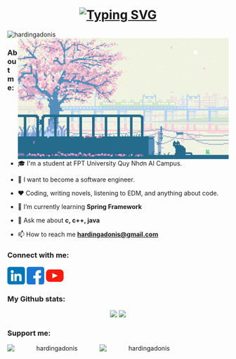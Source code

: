 <h1 align="center">
    <a href="https://github.com/hardingadonis">
        <img src="https://readme-typing-svg.demolab.com?font=Roboto+Condensed&size=30&pause=1000&center=true&vCenter=true&random=false&width=435&lines=Hi!+%F0%9F%99%8B%E2%80%8D%E2%99%82%EF%B8%8F;I'm+Minh+V%C6%B0%C6%A1ng!+%E2%99%89" alt="Typing SVG" />
    </a>
</h1>

<div align="center">
    <div align="left">
        <img src="https://komarev.com/ghpvc/?username=hardingadonis&label=Profile%20views&color=0e75b6&style=flat" alt="hardingadonis" />
    </div>
    <div>
        <img align="right" atl="Banner" width="480" src="imgs/peaceful-banner.gif"/>
    </div>
</div>

### About me:

- 🎓 I'm a student at FPT University Quy Nhơn AI Campus.

- 🔮 I want to become a software engineer.

- ❤️ Coding, writing novels, listening to EDM, and anything about code.

- 🔭 I’m currently learning **Spring Framework**

- 💬 Ask me about **c, c++, java**

- 📫 How to reach me **hardingadonis@gmail.com**

### Connect with me:

<div>
	<p align="left">
		<a href="https://linkedin.com/in/hardingadonis" target="blank"><img align="center" src="imgs/linkedin.png" alt="hardingadonis" width="40" /></a>
		<a href="https://fb.com/adonis.harding" target="blank"><img align="center" src="imgs/facebook.png" alt="adonis.harding" width="40" /></a>
		<a href="https://www.youtube.com/@adonis.harding" target="blank"><img align="center" src="imgs/youtube.png" alt="adonis.harding" width="40" /></a>
	</p>
</div>

### My Github stats:

<div align="center">
	<picture>
		<source srcset="https://github-readme-stats.vercel.app/api?username=hardingadonis&hide=contribs&theme=dark" media="(prefers-color-scheme: dark)"/>
		<source srcset="https://github-readme-stats.vercel.app/api?username=hardingadonis&hide=contribs&theme=light" media="(prefers-color-scheme: light)"/>
		<img src="https://github-readme-stats.vercel.app/api?username=hardingadonis&hide=contribs"/>
	</picture>
	<picture>
		<source srcset="https://github-readme-stats.vercel.app/api/top-langs/?username=hardingadonis&layout=compact&hide=html%2Ccss&theme=dark" media="(prefers-color-scheme: dark)"/>
	<source srcset="https://github-readme-stats.vercel.app/api/top-langs/?username=hardingadonis&layout=compact&hide=html%2Ccss&theme=light" media="(prefers-color-scheme: light)"/>
	<img src="https://github-readme-stats.vercel.app/api/top-langs/?username=hardingadonis&layout=compact&hide=html%2Ccss"/>
	</picture>
</div>

### Support me:

<div align="center">
	<a href="https://www.buymeacoffee.com/hardingadonis">
		<img align="left" src="https://cdn.buymeacoffee.com/buttons/v2/default-yellow.png" height="50" width="210" alt="hardingadonis" />
	</a>
	<a href="https://ko-fi.com/hardingadonis">
		<img align="left" src="https://cdn.ko-fi.com/cdn/kofi3.png?v=3" height="50" width="210" alt="hardingadonis" />
	</a>
</div>
